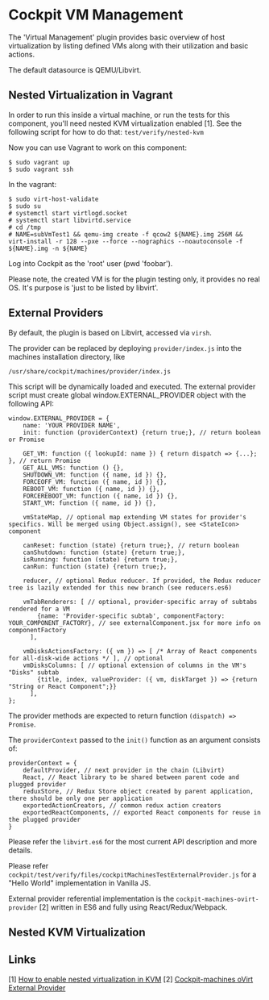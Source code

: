 # Cockpit VM Management
The 'Virtual Management' plugin provides basic overview of host virtualization by listing defined VMs along with their utilization and basic actions.

The default datasource is QEMU/Libvirt.

## Nested Virtualization in Vagrant

In order to run this inside a virtual machine, or run the tests for this component,
you'll need nested KVM virtualization enabled [1]. See the following script for how to
do that: ```test/verify/nested-kvm```

Now you can use Vagrant to work on this component:

    $ sudo vagrant up
    $ sudo vagrant ssh

In the vagrant:

    $ sudo virt-host-validate
    $ sudo su
    # systemctl start virtlogd.socket
    # systemctl start libvirtd.service
    # cd /tmp
    # NAME=subVmTest1 && qemu-img create -f qcow2 ${NAME}.img 256M && virt-install -r 128 --pxe --force --nographics --noautoconsole -f ${NAME}.img -n ${NAME}

Log into Cockpit as the 'root' user (pwd 'foobar').

Please note, the created VM is for the plugin testing only, it provides no real OS.
It's purpose is 'just to be listed by libvirt'.

## External Providers
By default, the plugin is based on Libvirt, accessed via `virsh`.

The provider can be replaced by deploying `provider/index.js` into the machines installation directory, like

    /usr/share/cockpit/machines/provider/index.js

This script will be dynamically loaded and executed.
The external provider script must create global window.EXTERNAL_PROVIDER object with the following API:

    window.EXTERNAL_PROVIDER = {
        name: 'YOUR PROVIDER NAME',
        init: function (providerContext) {return true;}, // return boolean or Promise

        GET_VM: function ({ lookupId: name }) { return dispatch => {...}; }, // return Promise
        GET_ALL_VMS: function () {},
        SHUTDOWN_VM: function ({ name, id }) {},
        FORCEOFF_VM: function ({ name, id }) {},
        REBOOT_VM: function ({ name, id }) {},
        FORCEREBOOT_VM: function ({ name, id }) {},
        START_VM: function ({ name, id }) {},
        
        vmStateMap, // optional map extending VM states for provider's specifics. Will be merged using Object.assign(), see <StateIcon> component
        
        canReset: function (state) {return true;}, // return boolean
        canShutdown: function (state) {return true;},
        isRunning: function (state) {return true;},
        canRun: function (state) {return true;},
        
        reducer, // optional Redux reducer. If provided, the Redux reducer tree is lazily extended for this new branch (see reducers.es6)  
        
        vmTabRenderers: [ // optional, provider-specific array of subtabs rendered for a VM
            {name: 'Provider-specific subtab', componentFactory: YOUR_COMPONENT_FACTORY}, // see externalComponent.jsx for more info on componentFactory
          ],

        vmDisksActionsFactory: ({ vm }) => [ /* Array of React components for all-disk-wide actions */ ], // optional
        vmDisksColumns: [ // optional extension of columns in the VM's "Disks" subtab
            {title, index, valueProvider: ({ vm, diskTarget }) => {return "String or React Component";}}
          ],
    };

The provider methods are expected to return function `(dispatch) => Promise`.

The `providerContext` passed to the `init()` function as an argument consists of:

    providerContext = {
        defaultProvider, // next provider in the chain (Libvirt)
        React, // React library to be shared between parent code and plugged provider
        reduxStore, // Redux Store object created by parent application, there should be only one per application
        exportedActionCreators, // common redux action creators 
        exportedReactComponents, // exported React components for reuse in the plugged provider
    }
            
Please refer the `libvirt.es6` for the most current API description and more details.

Please refer `cockpit/test/verify/files/cockpitMachinesTestExternalProvider.js` for a "Hello World" implementation in Vanilla JS.

External provider referential implementation is the `cockpit-machines-ovirt-provider` [2] written in ES6 and fully using React/Redux/Webpack.

## Nested KVM Virtualization

## Links
\[1\] [How to enable nested virtualization in KVM](https://fedoraproject.org/wiki/How_to_enable_nested_virtualization_in_KVM)
\[2\] [Cockpit-machines oVirt External Provider](https://github.com/oVirt/cockpit-machines-ovirt-provider)

